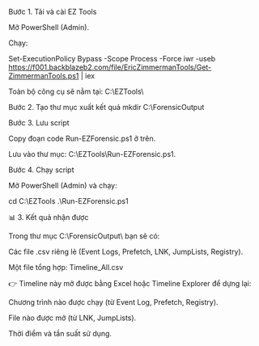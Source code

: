 Bước 1. Tải và cài EZ Tools

Mở PowerShell (Admin).

Chạy:

Set-ExecutionPolicy Bypass -Scope Process -Force
iwr -useb https://f001.backblazeb2.com/file/EricZimmermanTools/Get-ZimmermanTools.ps1 | iex


Toàn bộ công cụ sẽ nằm tại:
C:\EZTools\

Bước 2. Tạo thư mục xuất kết quả
mkdir C:\ForensicOutput

Bước 3. Lưu script

Copy đoạn code Run-EZForensic.ps1 ở trên.

Lưu vào thư mục: C:\EZTools\Run-EZForensic.ps1.

Bước 4. Chạy script

Mở PowerShell (Admin) và chạy:

cd C:\EZTools
.\Run-EZForensic.ps1

📊 3. Kết quả nhận được

Trong thư mục C:\ForensicOutput\ bạn sẽ có:

Các file .csv riêng lẻ (Event Logs, Prefetch, LNK, JumpLists, Registry).

Một file tổng hợp: Timeline_All.csv

👉 Timeline này mở được bằng Excel hoặc Timeline Explorer để dựng lại:

Chương trình nào được chạy (từ Event Log, Prefetch, Registry).

File nào được mở (từ LNK, JumpLists).

Thời điểm và tần suất sử dụng.

